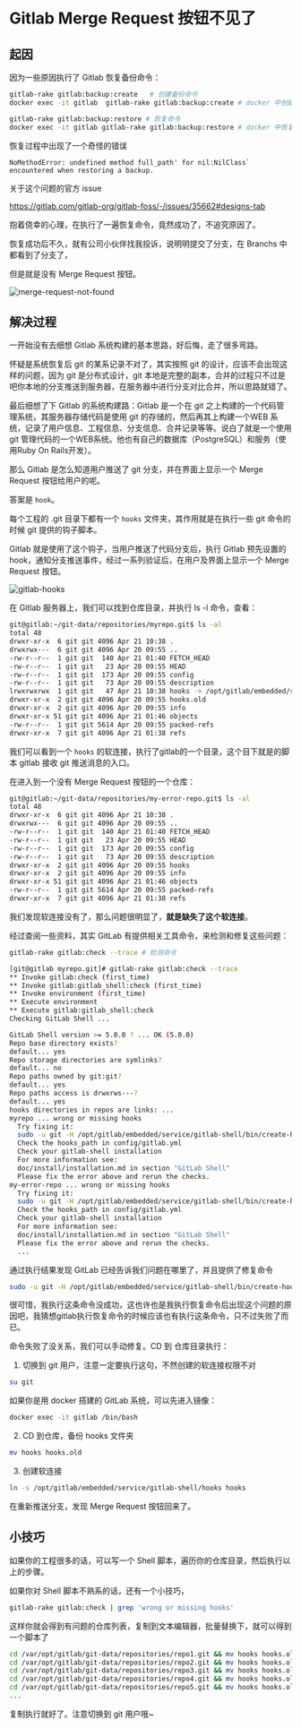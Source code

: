 # Gitlab Merge Request 按钮不见了

## 起因

因为一些原因执行了 Gitlab 恢复备份命令：

```sh
gitlab-rake gitlab:backup:create   # 创建备份命令
docker exec -it gitlab  gitlab-rake gitlab:backup:create # docker 中创建备份命令

gitlab-rake gitlab:backup:restore # 恢复命令
docker exec -it gitlab gitlab-rake gitlab:backup:restore # docker 中恢复备份命令
```

恢复过程中出现了一个奇怪的错误

```
NoMethodError: undefined method full_path' for nil:NilClass` encountered when restoring a backup.
```

关于这个问题的官方 issue

<https://gitlab.com/gitlab-org/gitlab-foss/-/issues/35662#designs-tab>

抱着侥幸的心理，在执行了一遍恢复命令，竟然成功了，不追究原因了。

恢复成功后不久，就有公司小伙伴找我投诉，说明明提交了分支，在 Branchs 中都看到了分支了，

但是就是没有 Merge Request 按钮。

![merge-request-not-found](https://ravenq-1251588610.cos.ap-guangzhou.myqcloud.com/gitlab-merge-request-no-found.png)

## 解决过程

一开始没有去细想 Gitlab 系统构建的基本思路，好后悔，走了很多弯路。

怀疑是系统恢复后 git 的某系记录不对了，其实按照 git 的设计，应该不会出现这样的问题，因为 git 是分布式设计，git 本地是完整的副本，合并的过程只不过是吧你本地的分支推送到服务器，在服务器中进行分支对比合并，所以思路就错了。

最后细想了下 Gitlab 的系统构建路：Gitlab 是一个在 git 之上构建的一个代码管理系统，其服务器存储代码是使用 git 的存储的，然后再其上构建一个WEB 系统，记录了用户信息、工程信息、分支信息、合并记录等等。说白了就是一个使用 git 管理代码的一个WEB系统。他也有自己的数据库（PostgreSQL）和服务（使用Ruby On Rails开发）。

那么 Gitlab 是怎么知道用户推送了 git 分支，并在界面上显示一个  Merge Request 按钮给用户的呢。

答案是 `hook`。

每个工程的 .git 目录下都有一个 `hooks` 文件夹，其作用就是在执行一些 git 命令的时候 git 提供的钩子脚本。

Gitlab 就是使用了这个钩子，当用户推送了代码分支后，执行 Gitlab 预先设置的 hook，通知分支推送事件，经过一系列验证后，在用户及界面上显示一个 Merge Request 按钮。

![gitlab-hooks](https://ravenq-1251588610.cos.ap-guangzhou.myqcloud.com/gitlab-hooks.png)

在 Gitlab 服务器上，我们可以找到仓库目录，并执行 ls -l 命令，查看：

```sh
git@gitlab:~/git-data/repositories/myrepo.git$ ls -al
total 48
drwxr-xr-x  6 git git 4096 Apr 21 10:38 .
drwxrwx---  6 git git 4096 Apr 20 09:55 ..
-rw-r--r--  1 git git  140 Apr 21 01:40 FETCH_HEAD
-rw-r--r--  1 git git   23 Apr 20 09:55 HEAD
-rw-r--r--  1 git git  173 Apr 20 09:55 config
-rw-r--r--  1 git git   73 Apr 20 09:55 description
lrwxrwxrwx  1 git git   47 Apr 21 10:38 hooks -> /opt/gitlab/embedded/service/gitlab-shell/hooks
drwxr-xr-x  2 git git 4096 Apr 20 09:55 hooks.old
drwxr-xr-x  2 git git 4096 Apr 20 09:55 info
drwxr-xr-x 51 git git 4096 Apr 21 01:46 objects
-rw-r--r--  1 git git 5614 Apr 20 09:55 packed-refs
drwxr-xr-x  7 git git 4096 Apr 21 01:38 refs
```
我们可以看到一个 `hooks` 的软连接，执行了gitlab的一个目录，这个目下就是的脚本 gitlab 接收 git 推送消息的入口。

在进入到一个没有 Merge Request 按钮的一个仓库：

```sh
git@gitlab:~/git-data/repositories/my-error-repo.git$ ls -al
total 48
drwxr-xr-x  6 git git 4096 Apr 21 10:38 .
drwxrwx---  6 git git 4096 Apr 20 09:55 ..
-rw-r--r--  1 git git  140 Apr 21 01:40 FETCH_HEAD
-rw-r--r--  1 git git   23 Apr 20 09:55 HEAD
-rw-r--r--  1 git git  173 Apr 20 09:55 config
-rw-r--r--  1 git git   73 Apr 20 09:55 description
drwxr-xr-x  2 git git 4096 Apr 20 09:55 hooks
drwxr-xr-x  2 git git 4096 Apr 20 09:55 info
drwxr-xr-x 51 git git 4096 Apr 21 01:46 objects
-rw-r--r--  1 git git 5614 Apr 20 09:55 packed-refs
drwxr-xr-x  7 git git 4096 Apr 21 01:38 refs
```

我们发现软连接没有了，那么问题很明显了，**就是缺失了这个软连接**。

经过查阅一些资料，其实 GitLab 有提供相关工具命令，来检测和修复这些问题：

```sh
gitlab-rake gitlab:check --trace # 检测命令
```

```sh
[git@gitlab myrepo.git]# gitlab-rake gitlab:check --trace
** Invoke gitlab:check (first_time)
** Invoke gitlab:gitlab_shell:check (first_time)
** Invoke environment (first_time)
** Execute environment
** Execute gitlab:gitlab_shell:check
Checking GitLab Shell ...

GitLab Shell version >= 5.0.0 ? ... OK (5.0.0)
Repo base directory exists?
default... yes
Repo storage directories are symlinks?
default... no
Repo paths owned by git:git?
default... yes
Repo paths access is drwxrws---?
default... yes
hooks directories in repos are links: ...
myrepo ... wrong or missing hooks
  Try fixing it:
  sudo -u git -H /opt/gitlab/embedded/service/gitlab-shell/bin/create-hooks /var/opt/gitlab/git-data/repositories # 注意这句
  Check the hooks_path in config/gitlab.yml
  Check your gitlab-shell installation
  For more information see:
  doc/install/installation.md in section "GitLab Shell"
  Please fix the error above and rerun the checks.
my-error-repo ... wrong or missing hooks
  Try fixing it:
  sudo -u git -H /opt/gitlab/embedded/service/gitlab-shell/bin/create-hooks /var/opt/gitlab/git-data/repositories
  Check the hooks_path in config/gitlab.yml
  Check your gitlab-shell installation
  For more information see:
  doc/install/installation.md in section "GitLab Shell"
  Please fix the error above and rerun the checks.
  ...
```

通过执行结果发现 GitLab 已经告诉我们问题在哪里了，并且提供了修复命令

```sh
sudo -u git -H /opt/gitlab/embedded/service/gitlab-shell/bin/create-hooks /var/opt/gitlab/git-data/repositories
```

很可惜，我执行这条命令没成功，这也许也是我执行恢复命令后出现这个问题的原因吧，我猜想gitlab执行恢复命令的时候应该也有执行这条命令，只不过失败了而已。

命令失败了没关系，我们可以手动修复。CD 到 仓库目录执行：

1. 切换到 git 用户，注意一定要执行这句，不然创建的软连接权限不对

```sh
su git
```

如果你是用 docker 搭建的 GitLab 系统，可以先进入镜像：

```sh
docker exec -it gitlab /bin/bash
```

2. CD 到仓库，备份 hooks 文件夹

```sh
mv hooks hooks.old
```

3. 创建软连接

```sh
ln -s /opt/gitlab/embedded/service/gitlab-shell/hooks hooks
```

在重新推送分支，发现 Merge Request 按钮回来了。

## 小技巧

如果你的工程很多的话，可以写一个 Shell 脚本，遍历你的仓库目录，然后执行以上的步骤。

如果你对 Shell 脚本不熟系的话，还有一个小技巧，

```sh
gitlab-rake gitlab:check | grep 'wrong or missing hooks'
```

这样你就会得到有问题的仓库列表，复制到文本编辑器，批量替换下，就可以得到一个脚本了

```sh
cd /var/opt/gitlab/git-data/repositories/repo1.git && mv hooks hooks.old && ln -s /opt/gitlab/embedded/service/gitlab-shell/hooks hooks
cd /var/opt/gitlab/git-data/repositories/repo2.git && mv hooks hooks.old && ln -s /opt/gitlab/embedded/service/gitlab-shell/hooks hooks
cd /var/opt/gitlab/git-data/repositories/repo3.git && mv hooks hooks.old && ln -s /opt/gitlab/embedded/service/gitlab-shell/hooks hooks
cd /var/opt/gitlab/git-data/repositories/repo4.git && mv hooks hooks.old && ln -s /opt/gitlab/embedded/service/gitlab-shell/hooks hooks
cd /var/opt/gitlab/git-data/repositories/repo5.git && mv hooks hooks.old && ln -s /opt/gitlab/embedded/service/gitlab-shell/hooks hooks
...
```

复制执行就好了。注意切换到 git 用户哦~

